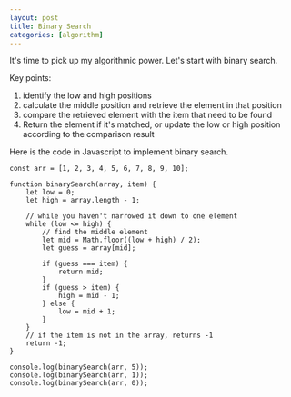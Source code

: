 ```yaml
---
layout: post
title: Binary Search
categories: [algorithm]
---
```


It's time to pick up my algorithmic power. Let's start with binary search.

Key points:

1. identify the low and high positions
2. calculate the middle position and retrieve the element in that position
3. compare the retrieved element with the item that need to be found
4. Return the element if it's matched, or update the low or high position according to the comparison result

Here is the code in Javascript to implement binary search.

```
const arr = [1, 2, 3, 4, 5, 6, 7, 8, 9, 10];

function binarySearch(array, item) {
	let low = 0;
	let high = array.length - 1;

	// while you haven't narrowed it down to one element
	while (low <= high) {
		// find the middle element
		let mid = Math.floor((low + high) / 2);
		let guess = array[mid];
		
		if (guess === item) {
			return mid;
		} 
		if (guess > item) {
			high = mid - 1;
		} else {
			low = mid + 1;
		}
	}
	// if the item is not in the array, returns -1
	return -1;
}

console.log(binarySearch(arr, 5));
console.log(binarySearch(arr, 1));
console.log(binarySearch(arr, 0));
```